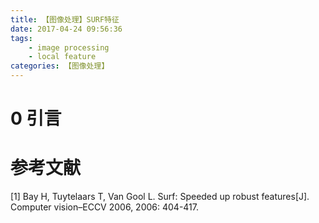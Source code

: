 ```yaml
---
title: 【图像处理】SURF特征
date: 2017-04-24 09:56:36
tags: 
    - image processing
    - local feature
categories: 【图像处理】
---
```


# 0 引言


# 参考文献
[1] Bay H, Tuytelaars T, Van Gool L. Surf: Speeded up robust features[J]. Computer vision–ECCV 2006, 2006: 404-417.
